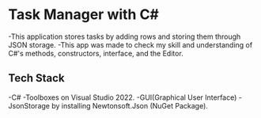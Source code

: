 # Task Manager with C# 
-This application stores tasks by adding rows and storing them through JSON storage.
-This app was made to check my skill and understanding of C#'s methods, constructors, interface, and the Editor.

## Tech Stack
-C# 
-Toolboxes on Visual Studio 2022.
-GUI(Graphical User Interface)
-JsonStorage by installing Newtonsoft.Json (NuGet Package).

